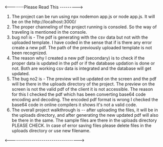 <-------Please Read This --------->
1. The project can be run using npx nodemon app.js or node app.js. It will be on the http://localhost:3000/
2. The proper channeling of the project running is consoled. So the way of traveling is mentioned in the console.
3. bug no1 is - The pdf is generating with the csv data but not with the uploaded template. I have coded in the sense that if is there any error create a new pdf. The path of the 
previously uploaded template is not been recognized.
4. The reason why I created a new pdf (secondary) is to check if the proper data is updated in the pdf or if the database updation is done or not. Both are working csv data is integrated and 
the database will get updated.
5. The bug no2 is - The preview will be updated on the screen and the pdf will be there in the uploads directory of the project. The preview on the screen is not the valid pdf of the client
it is not accessible. The reason for this I checked the pdf which has been converting base64 code encoding and decoding. The encoded pdf format is wrong I checked the base64 code in online compilers
it shows it's not a valid code.
6. The overall project walkthrough is -- after uploading the files, it will be in the uploads directory, and after generating the new updated pdf will also be there in the same.
The sample files are there in the uploads directory PLEASE CHECK. In case of error saving files please delete files in the uploads directory or use new filename.

<----------------------------------->
